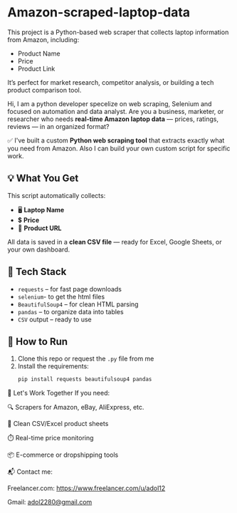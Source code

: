 # Amazon-scraped-laptop-data
This project is a Python-based web scraper that collects laptop information from Amazon, including:

- Product Name
- Price
- Product Link

It’s perfect for market research, competitor analysis, or building a tech product comparison tool.


Hi,
I am a python developer specelize on web scraping, Selenium and focused on automation
and data analyst. Are you a business, marketer, or researcher who needs 
**real-time Amazon laptop data** — prices, ratings, reviews — in an organized format?

✅ I've built a custom **Python web scraping tool** that extracts exactly what you need from Amazon.
Also I can build your own custom script for specific work.

## 💡 What You Get

This script automatically collects:

- 🖥️ **Laptop Name**
- 💲 **Price**
- 🔗 **Product URL**

All data is saved in a **clean CSV file** — ready for Excel, Google Sheets, or your own dashboard.

## 🧠 Tech Stack

- `requests` – for fast page downloads  
- `selenium`- to get the html files 
- `BeautifulSoup4` – for clean HTML parsing  
- `pandas` – to organize data into tables
- `CSV` output – ready to use

## 🚀 How to Run

1. Clone this repo or request the `.py` file from me
2. Install the requirements:
   ```bash
   pip install requests beautifulsoup4 pandas

  💼 Let's Work Together
If you need:

🔍 Scrapers for Amazon, eBay, AliExpress, etc.

📄 Clean CSV/Excel product sheets

⏱️ Real-time price monitoring

📦 E-commerce or dropshipping tools

📬 Contact me:

Freelancer.com: https://www.freelancer.com/u/adol12

Gmail: adol2280@gmail.com
